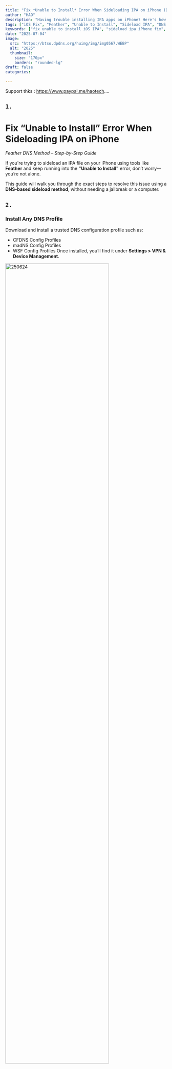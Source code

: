 ```yaml
---
title: "Fix *Unable to Install* Error When Sideloading IPA on iPhone (DNS + Feather Guide)"
author: "HAO"
description: "Having trouble installing IPA apps on iPhone? Here's how to fix the 'Unable to Install' issue using DNS profiles and the Feather sideload tool—no jailbreak or computer required."	
tags: ["iOS Fix", "Feather", "Unable to Install", "Sideload IPA", "DNS Install Method", "No Jailbreak"]
keywords: ["fix unable to install iOS IPA", "sideload ipa iPhone fix", "Feather install failed", "ipa installation not working", "dns install method", "airplane mode ipa", "how to fix IPA not installing", "feather sideload troubleshooting"]
date: "2025-07-04"
image:
  src: "https://btso.dpdns.org/huimg/img/img0567.WEBP"
  alt: "2025"
  thumbnail:
    size: "170px"
    borders: "rounded-lg"
draft: false
categories:

---
```


Support thks : https://www.paypal.me/haotech....
<!--more-->

## **<font style="background:  ">`1.`</font>**

# Fix “Unable to Install” Error When Sideloading IPA on iPhone  
*Feather DNS Method – Step-by-Step Guide*

If you're trying to sideload an IPA file on your iPhone using tools like **Feather** and keep running into the **"Unable to Install"** error, don’t worry—you’re not alone.

This guide will walk you through the exact steps to resolve this issue using a **DNS-based sideload method**, without needing a jailbreak or a computer.

## **<font style="background:  ">`2.`</font>**

### **Install Any DNS Profile**
Download and install a trusted DNS configuration profile such as:

- CFDNS Config Profiles
- madNS Config Profiles  
- WSF Config Profiles
Once installed, you’ll find it under **Settings > VPN & Device Management**.

<div class="image-center">
  <a href="https://btso.dpdns.org/huimg/img/img0572.WEBP"
     data-lightbox="image-1"
     data-title="250624">
    <img src="https://btso.dpdns.org/huimg/img/img0572.WEBP"
         width="80%"
         alt="250624">
  </a>
</div>

## **<font style="background:  ">`2.`</font>**

### **Switch the DNS Mode to “INSTALL ONLY” (Airplane Mode ON)**
- Go to Settings → DNS Profile
- Change the DNS mode to `install ONLY`
- **IMPORTANT:** Turn **Airplane Mode ON** before switching modes. This step is crucial to avoid system-level interference during app installation.

## **<font style="background:  ">`3.`</font>**

### 🔗 Related Sideload Resources
using a **[Sideloadly](https://sideloadly.io/)**, **[Scarlet](https://haee.dpdns.org/post/scarlet-fix-250424/)**, **[Esign](https://haee.dpdns.org/post/esign-250530/)**, **[Ksign](https://haee.dpdns.org/post/ksign_250524/)**, or **[Feather signer](https://haee.dpdns.org/post/feather250309/)**

---

#### **Links**

##### **<font style="background: "> IF want Support Me :</font>** 
**[Click](https://www.paypal.me/haotech)**

##### **<font style="background: "> Important !: </font>** 
**[Click](https://www.patreon.com/hao8?utm_medium=unknown&utm_source=join_link&utm_campaign=creatorshare_creator&utm_content=copyLink)**

If you think my article is good, stay stuned! it's awesome, have a great day!

